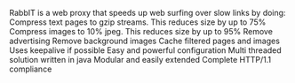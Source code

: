 RabbIT is a web proxy that speeds up web surfing over slow links by doing:
Compress text pages to gzip streams. This reduces size by up to 75%
Compress images to 10% jpeg. This reduces size by up to 95%
Remove advertising
Remove background images
Cache filtered pages and images
Uses keepalive if possible
Easy and powerful configuration
Multi threaded solution written in java
Modular and easily extended
Complete HTTP/1.1 compliance